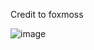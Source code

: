 Credit to foxmoss

![image](https://github.com/Tacogamerman/Cloaked-Game-Calculator/assets/119009502/8a9eb4d7-09f7-411a-b4ae-a83dcbb55854)

